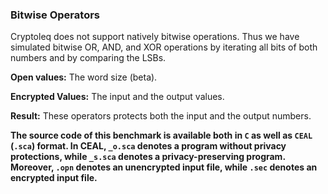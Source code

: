 ### Bitwise Operators
Cryptoleq does not support natively bitwise operations. Thus we have simulated bitwise OR, AND, and XOR operations by iterating all bits of both numbers and by comparing the LSBs.

**Open values:** The word size (beta).

**Encrypted Values:** The input and the output values.

**Result:** These operators protects both the input and the output numbers.

**The source code of this benchmark is available both in `C` as well as `CEAL` (`.sca`) format. In CEAL, `_o.sca` denotes a program without privacy protections, while `_s.sca` denotes a privacy-preserving program. Moreover, `.opn` denotes an unencrypted input file, while `.sec` denotes an encrypted input file.**
